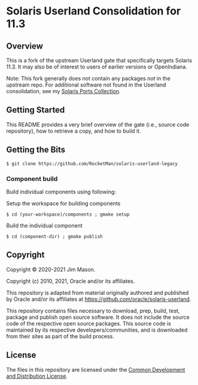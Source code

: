 # Solaris Userland Consolidation for 11.3

## Overview
This is a fork of the upstream Userland gate that specifically
targets Solaris 11.3.  It may also be of interest to users of
earlier versions or OpenIndiana.

Note: This fork generally does not contain any packages *not* in the
upstream repo.  For additional software not found in the Userland
consolidation, see my [Solaris Ports
Collection](https://github.com/RocketMan/solaris-ports).

## Getting Started
This README provides a very brief overview of the gate (i.e., source
code repository), how to retrieve a copy, and how to build it.

## Getting the Bits

    $ git clone https://github.com/RocketMan/solaris-userland-legacy

### Component build
Build individual components using following:

Setup the workspace for building components

    $ cd (your-workspace)/components ; gmake setup

Build the individual component

    $ cd (component-dir) ; gmake publish

## Copyright
Copyright &copy; 2020-2021 Jim Mason.

Copyright (c) 2010, 2021, Oracle and/or its affiliates.

This repository is adapted from material originally authored and published by
Oracle and/or its affiliates at https://github.com/oracle/solaris-userland.

This repository contains files necessary to download, prep, build,
test, package and publish open source software.  It does not include
the source code of the respective open source packages.  This source
code is maintained by its respective developers/communities, and is
downloaded from their sites as part of the build process.

## License
The files in this repository are licensed under the [Common Development and
Distribution License](LICENSE).
